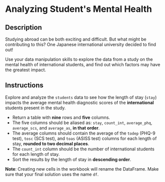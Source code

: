 # Analyzing Student's Mental Health

## Description

Studying abroad can be both exciting and difficult. But what might be contributing to this? One Japanese international university decided to find out!

Use your data manipulation skills to explore the data from a study on the mental health of international students, and find out which factors may have the greatest impact.

## Instructions

Explore and analyze the `students` data to see how the length of stay (`stay`) impacts the average mental health diagnostic scores of the **international** students present in the study.

- Return a table with **nine** rows and **five** columns.
- The five columns should be aliased as: `stay`, `count_int`, `average_phq`, `average_scs`, and `average_as`, **in that order**.
- The average columns should contain the average of the `todep` (PHQ-9 test), `tosc` (SCS test), and `toas` (ASISS test) columns for each length of stay, **rounded to two decimal places**.
- The `count_int` column should be the number of international students for each length of stay.
- Sort the results by the length of stay in **descending order**.

**Note**: Creating new cells in the workbook will rename the DataFrame. Make sure that your final solution uses the name `df`.

